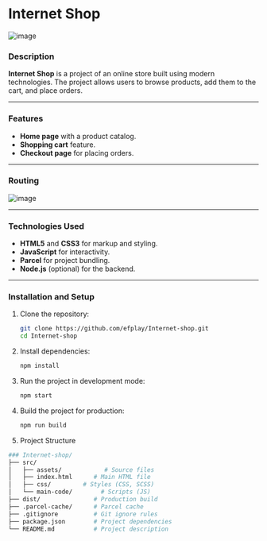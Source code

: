 # Internet Shop

![image](https://github.com/user-attachments/assets/d12162d6-ffd4-43ca-8c49-2dcc085ddc16)


### Description
**Internet Shop** is a project of an online store built using modern technologies. The project allows users to browse products, add them to the cart, and place orders.

---

### Features
- **Home page** with a product catalog.
- **Shopping cart** feature.
- **Checkout page** for placing orders.

---

### Routing
![image](https://github.com/user-attachments/assets/7d4598d7-d42c-436c-b61e-c540041a81c9)


---

### Technologies Used
- **HTML5** and **CSS3** for markup and styling.
- **JavaScript** for interactivity.
- **Parcel** for project bundling.
- **Node.js** (optional) for the backend.

---

### Installation and Setup
1. Clone the repository:
   ```bash
   git clone https://github.com/efplay/Internet-shop.git
   cd Internet-shop
2. Install dependencies:
   ```bash
   npm install
3. Run the project in development mode:

   ```bash
   npm start
4. Build the project for production:

   ```bash
   npm run build

5. Project Structure

```bash
### Internet-shop/
├── src/
│   ├── assets/            # Source files
│   ├── index.html      # Main HTML file
│   ├── css/         # Styles (CSS, SCSS)
│   └── main-code/        # Scripts (JS)
├── dist/               # Production build
├── .parcel-cache/      # Parcel cache
├── .gitignore          # Git ignore rules
├── package.json        # Project dependencies
└── README.md           # Project description
